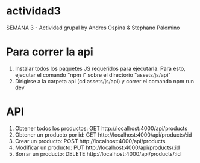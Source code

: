 # actividad3
SEMANA 3 - Actividad grupal by Andres Ospina &amp; Stephano Palomino 
 # Para correr la api
 1. Instalar todos los paquetes JS requeridos para ejecutarla. Para esto, ejecutar el comando "npm i" sobre el directorio "assets/js/api"
 2. Dirigirse a la carpeta api (cd assets/js/api) y correr el comando npm run dev

 # API
 1. Obtener todos los productos: GET http://localhost:4000/api/products
 2. Obtener un producto por id: GET http://localhost:4000/api/products/:id
 3. Crear un producto:  POST http://localhost:4000/api/products
 4. Modificar un producto: PUT http://localhost:4000/api/products/:id
 5. Borrar un producto: DELETE http://localhost:4000/api/products/:id
